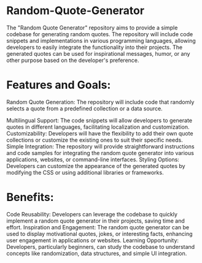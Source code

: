 # Random-Quote-Generator
The "Random Quote Generator" repository aims to provide a simple codebase for generating random quotes. The repository will include code snippets and implementations in various programming languages, allowing developers to easily integrate the functionality into their projects. The generated quotes can be used for inspirational messages, humor, or any other purpose based on the developer's preference.

# Features and Goals:

Random Quote Generation: The repository will include code that randomly selects a quote from a predefined collection or a data source.

Multilingual Support: The code snippets will allow developers to generate quotes in different languages, facilitating localization and customization.
Customizability: Developers will have the flexibility to add their own quote collections or customize the existing ones to suit their specific needs.
Simple Integration: The repository will provide straightforward instructions and code samples for integrating the random quote generator into various applications, websites, or command-line interfaces.
Styling Options: Developers can customize the appearance of the generated quotes by modifying the CSS or using additional libraries or frameworks.

# Benefits:

Code Reusability: Developers can leverage the codebase to quickly implement a random quote generator in their projects, saving time and effort.
Inspiration and Engagement: The random quote generator can be used to display motivational quotes, jokes, or interesting facts, enhancing user engagement in applications or websites.
Learning Opportunity: Developers, particularly beginners, can study the codebase to understand concepts like randomization, data structures, and simple UI integration.
